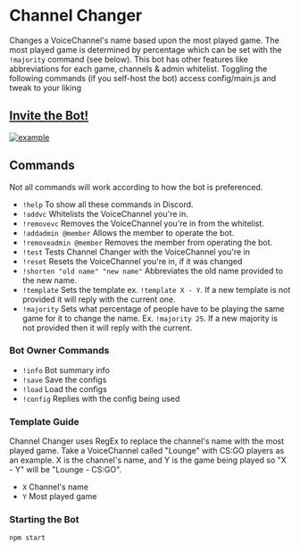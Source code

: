 # Channel Changer
Changes a VoiceChannel's name based upon the most played game. The most played game is determined by percentage which can be set with the `!majority` command (see below). This bot has other features like abbreviations for each game, channels & admin whitelist. Toggling the following commands (if you self-host the bot) access config/main.js and tweak to your liking

## [Invite the Bot!](https://discordapp.com/oauth2/authorize?client_id=551085114004602882&scope=bot&permissions=16)
 [![example](https://github.com/devr2k/ChannelChanger/blob/master/example.png?raw=true)](https://discordapp.com/oauth2/authorize?client_id=551085114004602882&scope=bot&permissions=16) 

## Commands
Not all commands will work according to how the bot is preferenced.
 - `!help` To show all these commands in Discord.
 - `!addvc` Whitelists the VoiceChannel you're in.
 - `!removevc` Removes the VoiceChannel you're in from the whitelist.
 - `!addadmin @member` Allows the member to operate the bot.
 - `!removeadmin @member` Removes the member from operating the bot.
 - `!test` Tests Channel Changer with the VoiceChannel you're in
 - `!reset` Resets the VoiceChannel you're in, if it was changed
 - `!shorten "old name" "new name"` Abbreviates the old name provided to the new name.
 - `!template` Sets the template ex. `!template X - Y`. If a new template is not provided it will reply with the current one.
 - `!majority` Sets what percentage of people have to be playing the same game for it to change the name. Ex. `!majority 25`. If a new majority is not provided then it will reply with the current.


### Bot Owner Commands
 - `!info` Bot summary info
 - `!save` Save the configs
 - `!load` Load the configs
 - `!config` Replies with the config being used

### Template Guide
Channel Changer uses RegEx to replace the channel's name with the most played game. Take a VoiceChannel called "Lounge" with CS:GO players as an example. X is the channel's name, and Y is the game being played so "X - Y" will be "Lounge - CS:GO".
 - `X` Channel's name
 - `Y` Most played game

### Starting the Bot
`npm start`
